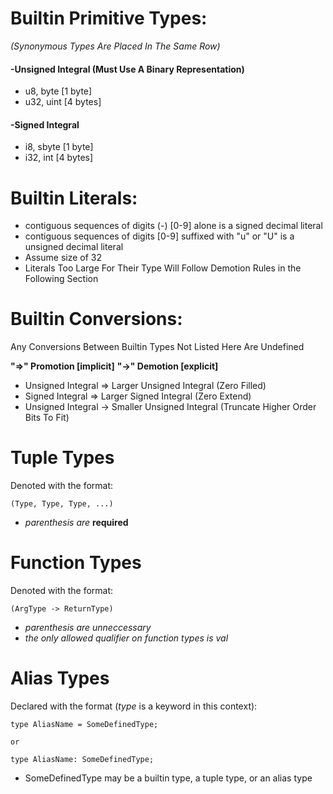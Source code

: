 # Builtin Primitive Types:

*(Synonymous Types Are Placed In The Same Row)*

#### -Unsigned Integral (Must Use A Binary Representation)
- u8, byte [1 byte]
- u32, uint [4 bytes]

#### -Signed Integral
- i8, sbyte [1 byte]
- i32, int [4 bytes]

# Builtin Literals:

 - contiguous sequences of digits (-) [0-9] alone is a signed decimal literal
 - contiguous sequences of digits [0-9] suffixed with "u" or "U" is a unsigned decimal literal
 - Assume size of 32
 - Literals Too Large For Their Type Will Follow Demotion Rules in the Following Section


# Builtin Conversions:

Any Conversions Between Builtin Types Not Listed Here Are Undefined

**"=>" Promotion [implicit]**
**"->" Demotion [explicit]**

- Unsigned Integral => Larger Unsigned Integral (Zero Filled)
- Signed Integral => Larger Signed Integral (Zero Extend)
- Unsigned Integral -> Smaller Unsigned Integral (Truncate Higher Order Bits To Fit)

# Tuple Types

Denoted with the format:

    (Type, Type, Type, ...)

- *parenthesis are* **required**

# Function Types

Denoted with the format:

    (ArgType -> ReturnType)

- *parenthesis are unneccessary*
- *the only allowed qualifier on function types is val*

# Alias Types

Declared with the format (*type* is a keyword in this context):

    type AliasName = SomeDefinedType;

    or

    type AliasName: SomeDefinedType;

- SomeDefinedType may be a builtin type, a tuple type, or an alias type